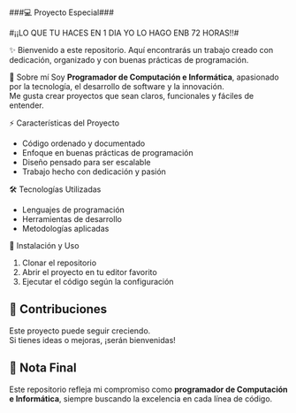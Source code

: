 ###💻 Proyecto Especial###

#¡¡LO QUE TU HACES EN 1 DIA YO LO HAGO ENB 72 HORAS!!#

✨ Bienvenido a este repositorio. Aquí encontrarás un trabajo creado con dedicación, organizado y con buenas prácticas de programación.  


🙋 Sobre mí
Soy **Programador de Computación e Informática**, apasionado por la tecnología, el desarrollo de software y la innovación.  
Me gusta crear proyectos que sean claros, funcionales y fáciles de entender.  


⚡ Características del Proyecto
- Código ordenado y documentado  
- Enfoque en buenas prácticas de programación  
- Diseño pensado para ser escalable  
- Trabajo hecho con dedicación y pasión  


🛠 Tecnologías Utilizadas
- Lenguajes de programación  
- Herramientas de desarrollo  
- Metodologías aplicadas  



🚀 Instalación y Uso
1. Clonar el repositorio  
2. Abrir el proyecto en tu editor favorito  
3. Ejecutar el código según la configuración  


## 🤝 Contribuciones
Este proyecto puede seguir creciendo.  
Si tienes ideas o mejoras, ¡serán bienvenidas!  


## 📜 Nota Final
Este repositorio refleja mi compromiso como **programador de Computación e Informática**, siempre buscando la excelencia en cada línea de código.  
